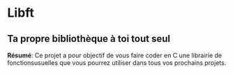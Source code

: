 # Libft
## Ta propre bibliothèque à toi tout seul
**Résumé**: Ce projet a pour objectif de vous faire coder en C une librairie de fonctionsusuelles que vous pourrez utiliser dans tous vos prochains projets.
